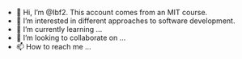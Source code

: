 - 👋 Hi, I’m @Ibf2. This account comes from an MIT course.
- 👀 I’m interested in different approaches to software development.
- 🌱 I’m currently learning ...
- 💞️ I’m looking to collaborate on ...
- 📫 How to reach me ...

<!---
Ibf2/Ibf2 is a ✨ special ✨ repository because its `README.md` (this file) appears on your GitHub profile.
You can click the Preview link to take a look at your changes.
--->
